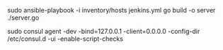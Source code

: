 sudo ansible-playbook -i inventory/hosts jenkins.yml
 go build -o server ./server.go


sudo consul agent -dev -bind=127.0.0.1 -client=0.0.0.0  -config-dir /etc/consul.d -ui -enable-script-checks

